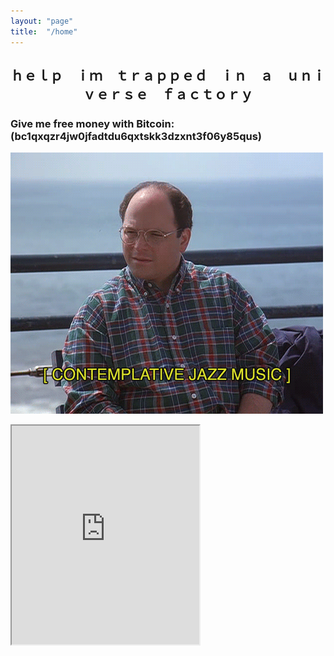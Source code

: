 ```yaml
---
layout: "page"
title:  "/home"
---
```


## <center>ｈｅｌｐ　ｉｍ　ｔｒａｐｐｅｄ　ｉｎ　ａ　ｕｎｉｖｅｒｓｅ　ｆａｃｔｏｒｙ

### <a href="bitcoin:bc1qxqzr4jw0jfadtdu6qxtskk3dzxnt3f06y85qus?message=Donate&time=1586450829"></a>Give me free money with Bitcoin:</a> (bc1qxqzr4jw0jfadtdu6qxtskk3dzxnt3f06y85qus)</center>

![](/assets/1559181471128.gif)

<iframe allowfullscreen sandbox="allow-top-navigation allow-scripts" width="300" height="350" src="https://www.mastofeed.com/apiv2/feed?userurl=https%3A%2F%2Fmastodon.social%2Fusers%2Fcflag&theme=dark&size=85&header=true&replies=true&boosts=true"></iframe>
